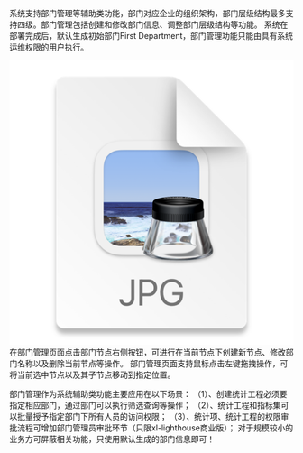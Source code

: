 系统支持部门管理等辅助类功能，部门对应企业的组织架构，部门层级结构最多支持四级。部门管理包括创建和修改部门信息、调整部门层级结构等功能。
系统在部署完成后，默认生成初始部门First Department，部门管理功能只能由具有系统运维权限的用户执行。

![img.png](img.png)
在部门管理页面点击部门节点右侧按钮，可进行在当前节点下创建新节点、修改部门名称以及删除当前节点等操作。
部门管理页面支持鼠标点击左键拖拽操作，可将当前选中节点以及其子节点移动到指定位置。

部门管理作为系统辅助类功能主要应用在以下场景：
（1）、创建统计工程必须要指定相应部门，通过部门可以执行筛选查询等操作；
（2）、统计工程和指标集可以批量授予指定部门下所有人员的访问权限；
（3）、统计项、统计工程的权限审批流程可增加部门管理员审批环节（只限xl-lighthouse商业版）；
对于规模较小的业务方可屏蔽相关功能，只使用默认生成的部门信息即可！